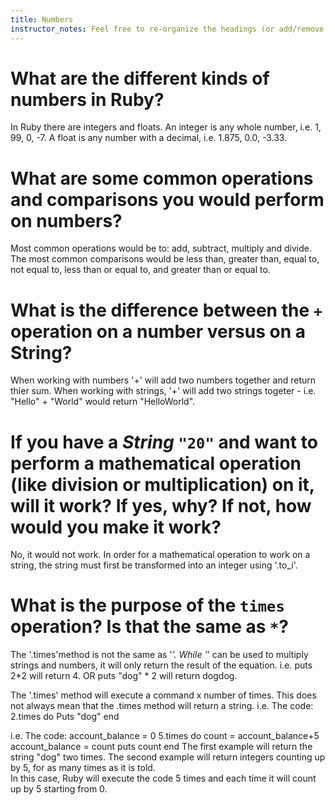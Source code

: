 ```yaml
---
title: Numbers
instructor_notes: Feel free to re-organize the headings (or add/remove headings) below. We included the headings for your benefit, but it's 100% fine if you want to write your responses in some different structure.
---
```


# What are the different kinds of numbers in Ruby?

In Ruby there are integers and floats.  An integer is any whole number, i.e. 1, 99, 0, -7.  A float is any number with a decimal, i.e. 1.875, 0.0, -3.33.

# What are some common operations and comparisons you would perform on numbers?

Most common operations would be to: add, subtract, multiply and divide.  The most common comparisons would be less than, greater than, equal to, not equal to,
less than or equal to, and greater than or equal to.

# What is the difference between the `+` operation on a number versus on a String?

When working with numbers '+' will add two numbers together and return thier sum.  When working with strings, '+' will add two strings togeter - i.e. "Hello" + "World" would
return "HelloWorld".

# If you have a _String_ `"20"` and want to perform a mathematical operation (like division or multiplication) on it, will it work? If yes, why? If not, how would you make it work?

No, it would not work.  In order for a mathematical operation to work on a string, the string must first be transformed into an integer using '.to_i'.

# What is the purpose of the `times` operation? Is that the same as `*`?

The '.times'method is not the same as '*'.  While '*' can be used to multiply strings and numbers, it will only return the result of the equation.
i.e.  puts 2*2 will return 4. OR  puts "dog" * 2 will return dogdog.

The '.times' method will execute a command x number of times. This does not always mean that the .times method will return a string. 
i.e.  The code:   2.times do 
                        Puts "dog"
                    end


i.e.  The code:     account_balance = 0
                    5.times do
                       count = account_balance+5
                       account_balance = count
                       puts count
                       end
The first example will return the string "dog" two times.
The second example will return integers counting up by 5, for as many times as it is told.  
In this case, Ruby will execute the code 5 times and each time it will count up by 5 starting from 0.
